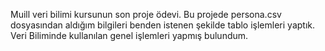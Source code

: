 Muill veri bilimi kursunun son proje ödevi. Bu projede persona.csv dosyasından aldığım bilgileri benden istenen şekilde tablo işlemleri yaptık. Veri Biliminde kullanılan genel işlemleri yapmış bulundum.
